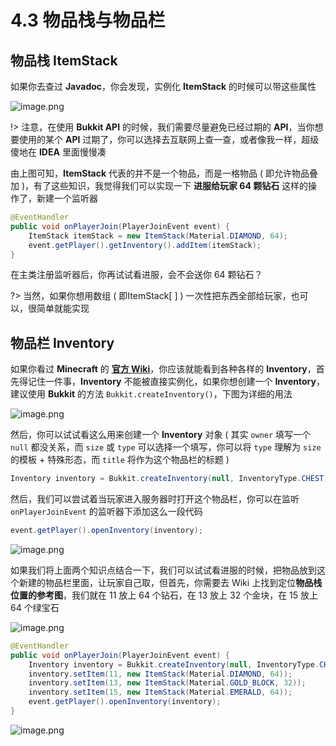 # 4.3 物品栈与物品栏

## 物品栈 ItemStack

如果你去查过 **Javadoc**，你会发现，实例化 **ItemStack** 的时候可以带这些属性

![image.png](https://i.loli.net/2020/07/27/ZoOUjSc3nXzg1Pp.png)

!> 注意，在使用 **Bukkit API** 的时候，我们需要尽量避免已经过期的 **API**，当你想要使用的某个 **API** 过期了，你可以选择去互联网上查一查，或者像我一样，超级傻地在 **IDEA** 里面慢慢凑

由上图可知，**ItemStack** 代表的并不是一个物品，而是一格物品 ( 即允许物品叠加 )，有了这些知识，我觉得我们可以实现一下 **进服给玩家 64 颗钻石** 这样的操作了，新建一个监听器

```java
@EventHandler
public void onPlayerJoin(PlayerJoinEvent event) {
    ItemStack itemStack = new ItemStack(Material.DIAMOND, 64);
    event.getPlayer().getInventory().addItem(itemStack);
}
```

在主类注册监听器后，你再试试看进服，会不会送你 64 颗钻石？

?> 当然，如果你想用数组 ( 即ItemStack[ ] ) 一次性把东西全部给玩家，也可以，很简单就能实现

## 物品栏 Inventory

如果你看过 **Minecraft** 的 **[官方 Wiki](https://wiki.vg/Inventory)**，你应该就能看到各种各样的 **Inventory**，首先得记住一件事，**Inventory** 不能被直接实例化，如果你想创建一个 **Inventory**，建议使用 **Bukkit** 的方法 `Bukkit.createInventory()`，下图为详细的用法

![image.png](https://i.loli.net/2020/07/27/yfH3vUoaNhGDTSK.png)

然后，你可以试试看这么用来创建一个 **Inventory** 对象 ( 其实 `owner` 填写一个 `null` 都没关系，而 `size` 或 `type` 可以选择一个填写，你可以将 `type` 理解为 `size` 的模板 + 特殊形态，而 `title` 将作为这个物品栏的标题 )

```java
Inventory inventory = Bukkit.createInventory(null, InventoryType.CHEST, ChatColor.GOLD+"Valkyrie");
```

然后，我们可以尝试着当玩家进入服务器时打开这个物品栏，你可以在监听 `onPlayerJoinEvent` 的监听器下添加这么一段代码

```java
event.getPlayer().openInventory(inventory);
```

![image.png](https://i.loli.net/2020/07/27/t9oQS4UpCenxzIM.png)

如果我们将上面两个知识点结合一下，我们可以试试看进服的时候，把物品放到这个新建的物品栏里面，让玩家自己取，但首先，你需要去 Wiki 上找到定位**物品栈位置的参考图**，我们就在 11 放上 64 个钻石，在 13 放上 32 个金块，在 15 放上 64 个绿宝石

![image.png](https://i.loli.net/2020/07/27/PMSUDd8IwNWpmZl.png)

```java
@EventHandler
public void onPlayerJoin(PlayerJoinEvent event) {
    Inventory inventory = Bukkit.createInventory(null, InventoryType.CHEST, ChatColor.GOLD+"Valkyrie");
    inventory.setItem(11, new ItemStack(Material.DIAMOND, 64));
    inventory.setItem(13, new ItemStack(Material.GOLD_BLOCK, 32));
    inventory.setItem(15, new ItemStack(Material.EMERALD, 64));
    event.getPlayer().openInventory(inventory);
}
```

![image.png](https://i.loli.net/2020/07/27/mWqUoNEvd8IZlG6.png)